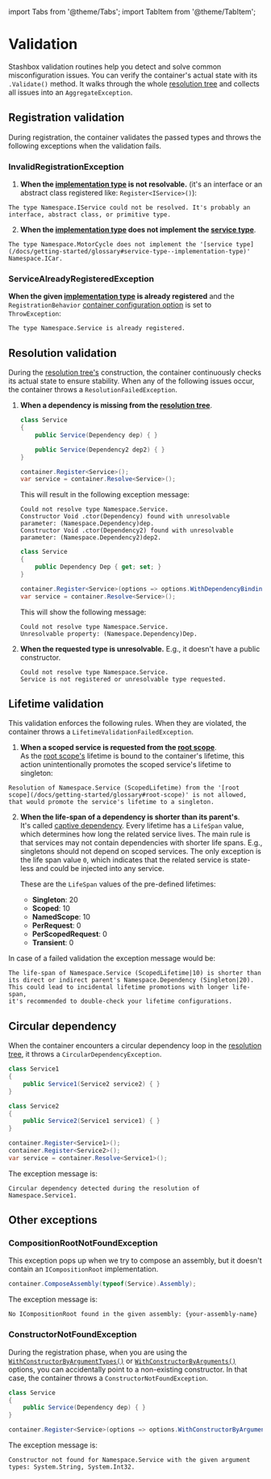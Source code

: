 import Tabs from '@theme/Tabs'; 
import TabItem from '@theme/TabItem';

# Validation

Stashbox validation routines help you detect and solve common misconfiguration issues. You can verify the container's actual state with its `.Validate()` method. It walks through the whole [resolution tree](/docs/getting-started/glossary#resolution-tree) and collects all issues into an `AggregateException`.

## Registration validation

During registration, the container validates the passed types and throws the following exceptions when the validation fails.

### InvalidRegistrationException
1. **When the [implementation type](/docs/getting-started/glossary#service-type--implementation-type) is not resolvable.** (it's an interface or an abstract class registered like: `Register<IService>()`):
  ```
  The type Namespace.IService could not be resolved. It's probably an interface, abstract class, or primitive type.
  ```
2. **When the [implementation type](/docs/getting-started/glossary#service-type--implementation-type) does not implement the [service type](/docs/getting-started/glossary#service-type--implementation-type)**.
  ```
  The type Namespace.MotorCycle does not implement the '[service type](/docs/getting-started/glossary#service-type--implementation-type)' Namespace.ICar.
  ```

### ServiceAlreadyRegisteredException
**When the given [implementation type](/docs/getting-started/glossary#service-type--implementation-type) is already registered** and the `RegistrationBehavior` [container configuration option](/docs/configuration/container-configuration#registration-behavior) is set to `ThrowException`:
```
The type Namespace.Service is already registered.
```

## Resolution validation
During the [resolution tree's](/docs/getting-started/glossary#resolution-tree) construction, the container continuously checks its actual state to ensure stability. When any of the following issues occur, the container throws a `ResolutionFailedException`.

1. **When a dependency is missing from the [resolution tree](/docs/getting-started/glossary#resolution-tree)**.

    <Tabs>
    <TabItem value="Parameter" label="Parameter">

    ```cs
    class Service
    {
        public Service(Dependency dep) { }

        public Service(Dependency2 dep2) { }
    }

    container.Register<Service>();
    var service = container.Resolve<Service>();
    ```
    This will result in the following exception message:

    ```
    Could not resolve type Namespace.Service.
    Constructor Void .ctor(Dependency) found with unresolvable parameter: (Namespace.Dependency)dep.
    Constructor Void .ctor(Dependency2) found with unresolvable parameter: (Namespace.Dependency2)dep2.
    ```

    </TabItem>
    <TabItem value="Property / field" label="Property / field">

    ```cs
    class Service
    {
        public Dependency Dep { get; set; }
    }

    container.Register<Service>(options => options.WithDependencyBinding(s => s.Dep));
    var service = container.Resolve<Service>();
    ```
    This will show the following message:
    ```
    Could not resolve type Namespace.Service.
    Unresolvable property: (Namespace.Dependency)Dep.
    ```

    </TabItem>
    </Tabs>

2. **When the requested type is unresolvable.** E.g., it doesn't have a public constructor.

    ```
    Could not resolve type Namespace.Service.
    Service is not registered or unresolvable type requested.
    ```

## Lifetime validation
This validation enforces the following rules. When they are violated, the container throws a `LifetimeValidationFailedException`.

1. **When a scoped service is requested from the [root scope](/docs/getting-started/glossary#root-scope)**.  
   As the [root scope's](/docs/getting-started/glossary#root-scope) lifetime is bound to the container's lifetime, this action unintentionally promotes the scoped service's lifetime to singleton:
  ```
  Resolution of Namespace.Service (ScopedLifetime) from the '[root scope](/docs/getting-started/glossary#root-scope)' is not allowed, 
  that would promote the service's lifetime to a singleton.
  ```

2. **When the life-span of a dependency is shorter than its parent's**.  
   It's called [captive dependency](https://blog.ploeh.dk/2014/06/02/captive-dependency/). Every lifetime has a `LifeSpan` value, which determines how long the related service lives. The main rule is that services may not contain dependencies with shorter life spans. E.g., singletons should not depend on scoped services. The only exception is the life span value `0`, which indicates that the related service is state-less and could be injected into any service. 

   These are the `LifeSpan` values of the pre-defined lifetimes: 
   - **Singleton**: 20
   - **Scoped**: 10
   - **NamedScope**: 10
   - **PerRequest**: 0
   - **PerScopedRequest**: 0
   - **Transient**: 0

  In case of a failed validation the exception message would be:
  ```
  The life-span of Namespace.Service (ScopedLifetime|10) is shorter than 
  its direct or indirect parent's Namespace.Dependency (Singleton|20). 
  This could lead to incidental lifetime promotions with longer life-span, 
  it's recommended to double-check your lifetime configurations.
  ```

## Circular dependency
When the container encounters a circular dependency loop in the [resolution tree](/docs/getting-started/glossary#resolution-tree), it throws a `CircularDependencyException`.

```cs
class Service1
{
    public Service1(Service2 service2) { }
}

class Service2
{
    public Service2(Service1 service1) { }
}

container.Register<Service1>();
container.Register<Service2>();
var service = container.Resolve<Service1>();
```
The exception message is:  
```
Circular dependency detected during the resolution of Namespace.Service1.
```

## Other exceptions
### CompositionRootNotFoundException
This exception pops up when we try to compose an assembly, but it doesn't contain an `ICompositionRoot` implementation.
```cs
container.ComposeAssembly(typeof(Service).Assembly);
```
The exception message is:  
```
No ICompositionRoot found in the given assembly: {your-assembly-name}
```

### ConstructorNotFoundException
During the registration phase, when you are using the [`WithConstructorByArgumentTypes()`](/docs/configuration/registration-configuration#withconstructorbyargumenttypes) or [`WithConstructorByArguments()`](/docs/configuration/registration-configuration#withconstructorbyarguments) options, you can accidentally point to a non-existing constructor. In that case, the container throws a `ConstructorNotFoundException`.

```cs
class Service
{
    public Service(Dependency dep) { }
}

container.Register<Service>(options => options.WithConstructorByArgumentTypes(typeof(string), typeof(int)));
```
The exception message is:  
```
Constructor not found for Namespace.Service with the given argument types: System.String, System.Int32.
```
